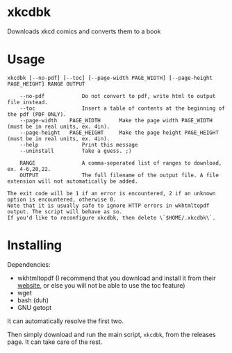 # xkcdbk
Downloads xkcd comics and converts them to a book

# Usage
    xkcdbk [--no-pdf] [--toc] [--page-width PAGE_WIDTH] [--page-height PAGE_HEIGHT] RANGE OUTPUT

		--no-pdf			Do not convert to pdf, write html to output file instead.
		--toc				Insert a table of contents at the beginning of the pdf (PDF ONLY).
		--page-width    PAGE_WIDTH		Make the page width PAGE_WIDTH (must be in real units, ex. 4in).
		--page-height   PAGE_HEIGHT		Make the page height PAGE_HEIGHT (must be in real units, ex. 4in).
		--help				Print this message
		--uninstall			Take a guess. ;)

    	RANGE			  	A comma-seperated list of ranges to download, ex. 4-6,20,22.
    	OUTPUT				The full filename of the output file. A file extension will not automatically be added.

	The exit code will be 1 if an error is encountered, 2 if an unknown option is encountered, otherwise 0.
	Note that it is usually safe to ignore HTTP errors in wkhtmltopdf output. The script will behave as so.
	If you'd like to reconfigure xkcdbk, then delete \`$HOME/.xkcdbk\`.

# Installing
Dependencies:
 - wkhtmltopdf (I recommend that you download and install it from their [website](http://wkhtmltopdf.org), or else you will not be able to use the toc feature)
 - wget
 - bash (duh)
 - GNU getopt
 
It can automatically resolve the first two.

Then simply download and run the main script, `xkcdbk`, from the releases page. It can take care of the rest.

